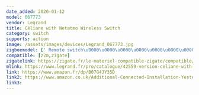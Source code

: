 ```yaml
---
date_added: 2020-01-12
model: 067773
vendor: Legrand
title: Céliane with Netatmo Wireless Switch
category: switch
supports: action
image: /assets/images/devices/Legrand_067773.jpg
zigbeemodel: [' Remote switch\u0000\u0000\u0000\u0000\u0000\u0000\u0000']
compatible: [z2m,zigate]
zigatelink: https://zigate.fr/le-materiel-compatible-zigate/compatible/commandesansfilpourclairagepriseconnecteoumicromoduleclianenetatmo
mlink: https://www.legrand.fr/pro/catalogue/42559-version-celiane-with-netatmo/commande-sans-fil-celiane-with-netatmo-pour-eclairage-ou-prise-connectee-ou-micromodule-titane
link: https://www.amazon.fr/dp/B07G4JY35D
link2: https://www.amazon.co.uk/Additional-Connected-Installation-Yesterday-LEG67773/dp/B07G4JY35D
link3: 
---
```

